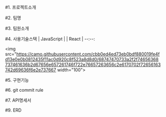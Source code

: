 
#1. 프로젝트소개


#2. 팀명


#3. 팀원소개


#4. 사용기술스택
| JavaScript | | React |
--:--:

<img src="https://camo.githubusercontent.com/cbb0ed4ed73eb0bdf880019fe4fd13e0e0b0812435f11ac0d920c8f523a8d8d0/68747470733a2f2f74656368737461636b2d67656e657261746f722e76657263656c2e6170702f72656163742d69636f6e2e737667 width="100">

#5. 구현기능


#6. git commit rule


#7. API명세서


#9. ERD

